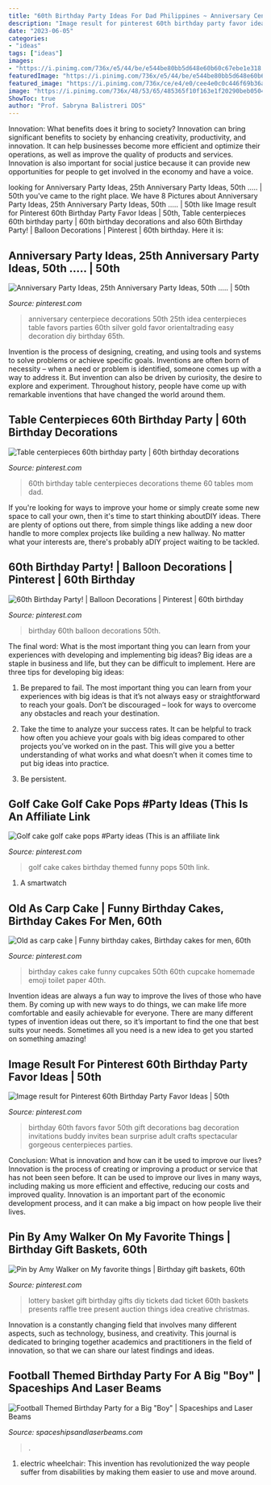 ```yaml
---
title: "60th Birthday Party Ideas For Dad Philippines ~ Anniversary Centerpiece Decorations 50th 25th Idea Centerpieces Table Favors Parties 60th Silver Gold Favor Orientaltrading Easy Decoration Diy Birthday 65th"
description: "Image result for pinterest 60th birthday party favor ideas"
date: "2023-06-05"
categories:
- "ideas"
tags: ["ideas"]
images:
- "https://i.pinimg.com/736x/e5/44/be/e544be80bb5d648e60b60c67ebe1e318.jpg"
featuredImage: "https://i.pinimg.com/736x/e5/44/be/e544be80bb5d648e60b60c67ebe1e318.jpg"
featured_image: "https://i.pinimg.com/736x/ce/e4/e0/cee4e0c0c446f69b36afdcf0f6751655--th-anniversary-parties-anniversary-favors.jpg"
image: "https://i.pinimg.com/736x/48/53/65/485365f10f163e1f20290beb0504ac11.jpg"
ShowToc: true
author: "Prof. Sabryna Balistreri DDS"
---
```



Innovation: What benefits does it bring to society?
Innovation can bring significant benefits to society by enhancing creativity, productivity, and innovation. It can help businesses become more efficient and optimize their operations, as well as improve the quality of products and services. Innovation is also important for social justice because it can provide new opportunities for people to get involved in the economy and have a voice.

	

		
looking for Anniversary Party Ideas, 25th Anniversary Party Ideas, 50th ..… | 50th you've came to the right place. We have 8 Pictures about Anniversary Party Ideas, 25th Anniversary Party Ideas, 50th ..… | 50th like Image result for Pinterest 60th Birthday Party Favor Ideas | 50th, Table centerpieces 60th birthday party | 60th birthday decorations and also 60th Birthday Party! | Balloon Decorations | Pinterest | 60th birthday. Here it is:
		
    
## Anniversary Party Ideas, 25th Anniversary Party Ideas, 50th ..… | 50th

<img loading=lazy src="https://i.pinimg.com/736x/ce/e4/e0/cee4e0c0c446f69b36afdcf0f6751655--th-anniversary-parties-anniversary-favors.jpg" onerror="this.onerror=null;this.src='https://tse2.mm.bing.net/th?id=OIP.4lg6PhSx2xOE87IWaF1rGQHaHa&amp;pid=15.1';" alt="Anniversary Party Ideas, 25th Anniversary Party Ideas, 50th ..… | 50th">

_Source: pinterest.com_

>anniversary centerpiece decorations 50th 25th idea centerpieces table favors parties 60th silver gold favor orientaltrading easy decoration diy birthday 65th. 

	

Invention is the process of designing, creating, and using tools and systems to solve problems or achieve specific goals. Inventions are often born of necessity – when a need or problem is identified, someone comes up with a way to address it. But invention can also be driven by curiosity, the desire to explore and experiment. Throughout history, people have come up with remarkable inventions that have changed the world around them.

    
## Table Centerpieces 60th Birthday Party | 60th Birthday Decorations

<img loading=lazy src="https://i.pinimg.com/736x/48/53/65/485365f10f163e1f20290beb0504ac11.jpg" onerror="this.onerror=null;this.src='https://tse2.mm.bing.net/th?id=OIP.zLkKzU2gchh2D4Iq1S_aeAHaNK&amp;pid=15.1';" alt="Table centerpieces 60th birthday party | 60th birthday decorations">

_Source: pinterest.com_

>60th birthday table centerpieces decorations theme 60 tables mom dad. 

	

If you're looking for ways to improve your home or simply create some new space to call your own, then it's time to start thinking aboutDIY ideas. There are plenty of options out there, from simple things like adding a new door handle to more complex projects like building a new hallway. No matter what your interests are, there's probably aDIY project waiting to be tackled.

    
## 60th Birthday Party! | Balloon Decorations | Pinterest | 60th Birthday

<img loading=lazy src="https://s-media-cache-ak0.pinimg.com/736x/14/eb/7a/14eb7a5593bcfe1cdca83b5686682e83.jpg" onerror="this.onerror=null;this.src='https://tse2.mm.bing.net/th?id=OIP.vzakJpbM1FHaWObOfzKDtgHaJ6&amp;pid=15.1';" alt="60th Birthday Party! | Balloon Decorations | Pinterest | 60th birthday">

_Source: pinterest.com_

>birthday 60th balloon decorations 50th. 

	

The final word: What is the most important thing you can learn from your experiences with developing and implementing big ideas?
Big ideas are a staple in business and life, but they can be difficult to implement. Here are three tips for developing big ideas:
1. Be prepared to fail. The most important thing you can learn from your experiences with big ideas is that it’s not always easy or straightforward to reach your goals. Don’t be discouraged – look for ways to overcome any obstacles and reach your destination.

2. Take the time to analyze your success rates. It can be helpful to track how often you achieve your goals with big ideas compared to other projects you’ve worked on in the past. This will give you a better understanding of what works and what doesn’t when it comes time to put big ideas into practice.

3. Be persistent.

    
## Golf Cake Golf Cake Pops #Party Ideas (This Is An Affiliate Link

<img loading=lazy src="https://i.pinimg.com/736x/e5/44/be/e544be80bb5d648e60b60c67ebe1e318.jpg" onerror="this.onerror=null;this.src='https://tse4.mm.bing.net/th?id=OIP.SOZStStxGIMUUzPIOdiu7AHaG4&amp;pid=15.1';" alt="Golf cake golf cake pops #Party ideas (This is an affiliate link">

_Source: pinterest.com_

>golf cake cakes birthday themed funny pops 50th link. 

	

1. A smartwatch

    
## Old As Carp Cake | Funny Birthday Cakes, Birthday Cakes For Men, 60th

<img loading=lazy src="https://i.pinimg.com/originals/5b/ea/83/5bea83ccad4d164d9bf587e8571ea3d8.jpg" onerror="this.onerror=null;this.src='https://tse4.mm.bing.net/th?id=OIP.3RgXnejEQxIDqz_MD9cHnwHaJ4&amp;pid=15.1';" alt="Old as carp cake | Funny birthday cakes, Birthday cakes for men, 60th">

_Source: pinterest.com_

>birthday cakes cake funny cupcakes 50th 60th cupcake homemade emoji toilet paper 40th. 

	

Invention ideas are always a fun way to improve the lives of those who have them. By coming up with new ways to do things, we can make life more comfortable and easily achievable for everyone. There are many different types of invention ideas out there, so it’s important to find the one that best suits your needs. Sometimes all you need is a new idea to get you started on something amazing!

    
## Image Result For Pinterest 60th Birthday Party Favor Ideas | 50th

<img loading=lazy src="https://i.pinimg.com/736x/63/85/c8/6385c81df72508375abcc76abaf313c3.jpg" onerror="this.onerror=null;this.src='https://tse4.mm.bing.net/th?id=OIP.ZXlYvgWTYuhFIs9wZ0FoGAHaNK&amp;pid=15.1';" alt="Image result for Pinterest 60th Birthday Party Favor Ideas | 50th">

_Source: pinterest.com_

>birthday 60th favors favor 50th gift decorations bag decoration invitations buddy invites bean surprise adult crafts spectacular gorgeous centerpieces parties. 

	

Conclusion: What is innovation and how can it be used to improve our lives?
Innovation is the process of creating or improving a product or service that has not been seen before. It can be used to improve our lives in many ways, including making us more efficient and effective, reducing our costs and improved quality. Innovation is an important part of the economic development process, and it can make a big impact on how people live their lives.

    
## Pin By Amy Walker On My Favorite Things | Birthday Gift Baskets, 60th

<img loading=lazy src="https://i.pinimg.com/originals/21/e8/00/21e800c971bd5214a6d0eea9e71aeaf8.jpg" onerror="this.onerror=null;this.src='https://tse3.mm.bing.net/th?id=OIP.YkbVN1rnH7xJbaaBtDiuMAHaJ4&amp;pid=15.1';" alt="Pin by Amy Walker on My favorite things | Birthday gift baskets, 60th">

_Source: pinterest.com_

>lottery basket gift birthday gifts diy tickets dad ticket 60th baskets presents raffle tree present auction things idea creative christmas. 

	

Innovation is a constantly changing field that involves many different aspects, such as technology, business, and creativity. This journal is dedicated to bringing together academics and practitioners in the field of innovation, so that we can share our latest findings and ideas.

    
## Football Themed Birthday Party For A Big &quot;Boy&quot; | Spaceships And Laser Beams

<img loading=lazy src="https://spaceshipsandlaserbeams.com/wp-content/uploads/2015/09/football-birthday-party-ideas-for-boys-340.jpg" onerror="this.onerror=null;this.src='https://tse2.mm.bing.net/th?id=OIP.HdyxJbDv2ZYIrbLQPT8S4AHaLZ&amp;pid=15.1';" alt="Football Themed Birthday Party for a Big &quot;Boy&quot; | Spaceships and Laser Beams">

_Source: spaceshipsandlaserbeams.com_

>. 

	

1) electric wheelchair: This invention has revolutionized the way people suffer from disabilities by making them easier to use and move around.

